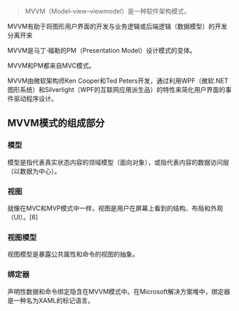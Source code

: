 > MVVM（Model–view–viewmodel）是一种软件架构模式。

MVVM有助于将图形用户界面的开发与业务逻辑或后端逻辑（数据模型）的开发分离开来

MVVM是马丁·福勒的PM（Presentation Model）设计模式的变体。

MVVM和PM都来自MVC模式。

MVVM由微软架构师Ken Cooper和Ted Peters开发，通过利用WPF（微软.NET图形系统）和Silverlight（WPF的互联网应用派生品）的特性来简化用户界面的事件驱动程序设计。

## MVVM模式的组成部分
### 模型
模型是指代表真实状态内容的领域模型（面向对象），或指代表内容的数据访问层（以数据为中心）。

### 视图
就像在MVC和MVP模式中一样，视图是用户在屏幕上看到的结构、布局和外观（UI）。[6]

### 视图模型
视图模型是暴露公共属性和命令的视图的抽象。

### 绑定器
声明性数据和命令绑定隐含在MVVM模式中。在Microsoft解决方案堆中，绑定器是一种名为XAML的标记语言。